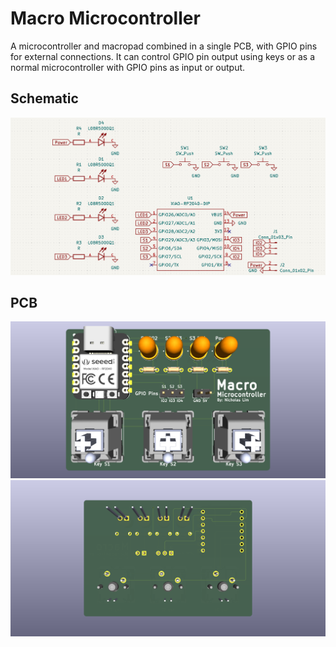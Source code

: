 # Macro Microcontroller
A microcontroller and macropad combined in a single PCB, with GPIO pins for external connections.
It can control GPIO pin output using keys or as a normal microcontroller with GPIO pins as input or output.

## Schematic
<img src="schematic.png">

## PCB
<img src="front.png">
<img src="back.png">
